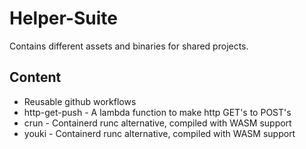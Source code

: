 # Helper-Suite
Contains different assets and binaries for shared projects.

## Content
 * Reusable github workflows
 * http-get-push - A lambda function to make http GET's to POST's
 * crun - Containerd runc alternative, compiled with WASM support
 * youki - Containerd runc alternative, compiled with WASM support
